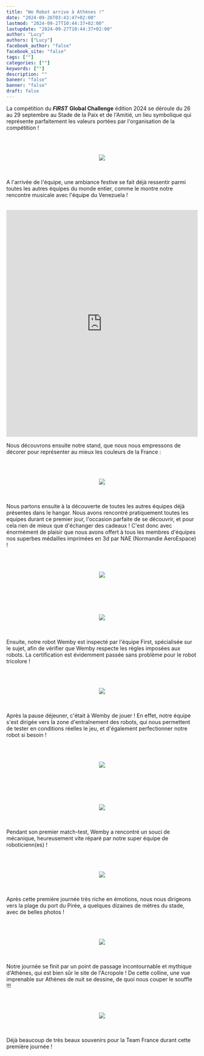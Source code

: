 ```yaml
---
title: "We Robot arrive à Athènes !"
date: "2024-09-26T03:43:47+02:00"
lastmod: "2024-09-27T10:44:37+02:00"
lastupdate: "2024-09-27T10:44:37+02:00"
author: "Lucy"
authors: ["Lucy"]
facebook_author: "false"
facebook_site: "false"
tags: [""]
categories: [""]
keywords: [""]
description: ""
baneer: "false"
banner: "false"
draft: false
---
```

La compétition du ***FIRST*** **Global Challenge** édition 2024 se déroule du 26 au 29 septembre au Stade de la Paix et de l'Amitié, un lieu symbolique qui représente parfaitement les valeurs portées par l'organisation de la compétition !

<br><br>
<center>
<div style="width: 50%">
<img src="https://werobot.fr/posts/stadium.jpg">
</div>
</center>
<br><br>


A l'arrivée de l'équipe, une ambiance festive se fait déjà ressentir parmi toutes les autres équipes du monde entier, comme le montre notre rencontre musicale avec l'équipe du Venezuela !

<br>
<iframe class="youtube-player" width="100%" height="597" src="https://youtube.com/embed/NVu7DVMlx-o?
version=3&amp;rel=1&amp;showsearch=0&amp;showinfo=1&amp;iv_load_policy=1&amp;fs=1&amp;hl=fr-FR&amp;autohide=2&amp;wmode=transparent" allowfullscreen="true" style="border:0;" sandbox="allow-scripts allow-same-origin allow-popups allow-presentation allow-popups-to-escape-sandbox"></iframe>


Nous découvrons ensuite notre stand, que nous nous empressons de décorer pour représenter au mieux les couleurs de la France : 


<br><br>
<center>
<div style="width: 50%">
<img src="https://werobot.fr/posts/stand.jpg">
</div>
</center>
<br><br>




Nous partons ensuite à la découverte de toutes les autres équipes déjà présentes dans le hangar. Nous avons rencontré pratiquement toutes les equipes durant ce premier jour, l'occasion parfaite de se découvrir, et pour cela rien de mieux que d'échanger des cadeaux ! C'est donc avec énormément de plaisir que nous avons offert à tous les membres d'équipes nos superbes médailles imprimées en 3d par NAE (Normandie AeroEspace) !


<br><br>
<center>
<div style="width: 50%">
<img src="https://werobot.fr/posts/pierremed.jpg">
</div>
</center>
<br><br>


<br><br>
<center>
<div style="width: 50%">
<img src="https://werobot.fr/posts/switzerland.jpg">
</div>
</center>
<br><br>





Ensuite, notre robot Wemby est inspecté par l'équipe First, spécialisée sur le sujet, afin de vérifier que Wemby respecte les règles imposées aux robots.
La certification est évidemment passée sans problème pour le robot tricolore ! 


<br><br>
<center>
<div style="width: 50%">
<img src="https://werobot.fr/posts/inspectionj.jpg">
</div>
</center>
<br><br>



Après la pause déjeuner, c'était à Wemby de jouer ! En effet, notre équipe s'est dirigée vers la zone d'entraînement des robots, qui nous permettent de tester en conditions réelles le jeu, et d'également perfectionner notre robot si besoin ! 

<br><br>
<center>
<div style="width: 50%">
<img src="https://werobot.fr/posts/couloir.jpg">
</div>
</center>
<br><br>


<br><br>
<center>
<div style="width: 50%">
<img src="https://werobot.fr/posts/terrain.jpg">
</div>
</center>
<br><br>


Pendant son premier match-test, Wemby a rencontré un souci de mécanique, heureusement vite réparé par notre super équipe de roboticienn(es) !


<br><br>
<center>
<div style="width: 50%">
<img src="https://werobot.fr/posts/reparation.jpg">
</div>
</center>
<br><br>

Après cette première journée très riche en émotions, nous nous dirigeons vers la plage du port du Pirée, a quelques dizaines de mètres du stade, avec de belles photos !


<br><br>
<center>
<div style="width:50%">
<img src="https://werobot.fr/posts/seagrp.jpg">
</div>
</center>
<br><br>

Notre journée se finit par un point de passage incontournable et mythique d'Athènes, qui est bien sûr le site de l'Acropole ! De cette colline, une vue imprenable sur Athènes de nuit se dessine, de quoi nous couper le souffle !!!


<br><br>
<center>
<div style="width:50%">
<img src="https://werobot.fr/posts/acropolis.jpg">
</div>
</center>
<br><br>


Déjà beaucoup de très beaux souvenirs pour la Team France durant cette première journée !
